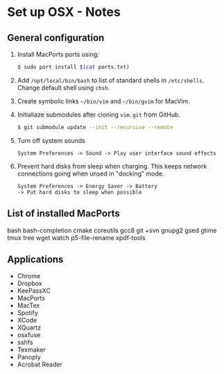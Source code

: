 # Set up OSX - Notes

## General configuration

1. Install MacPorts ports using:
   ```bash
   $ sudo port install $(cat ports.txt)
   ```

2. Add `/opt/local/bin/bash` to list of standard shells in `/etc/shells`.
   Change default shell using `chsh`.

3. Create symbolic links `~/bin/vim` and `~/bin/gvim` for MacVim.

4. Initialiaze submodules after cloning `vim.git` from GitHub.
   ```bash
   $ git submodule update --init --recursive --remote
   ```

5. Turn off system sounds
   ```
   System Preferences -> Sound -> Play user interface sound effects
   ```

6. Prevent hard disks from sleep when charging. This keeps network connections
   going when unsed in "docking" mode.
   ```
   System Preferences -> Energy Saver -> Battery
   -> Put hard disks to sleep when possible
   ```

## List of installed MacPorts

bash
bash-completion
cmake
coreutils
gcc8
git +svn
gnupg2
gsed
gtime
tmux
tree
wget
watch
p5-file-rename
xpdf-tools

## Applications

* Chrome
* Dropbox
* KeePassXC
* MacPorts
* MacTex
* Spotify
* XCode
* XQuartz
* osxfuse
* sshfs
* Texmaker
* Panoply
* Acrobat Reader
